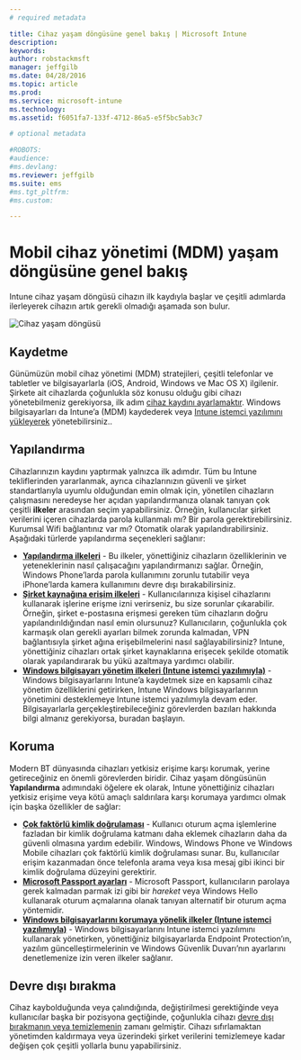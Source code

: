 ```yaml
---
# required metadata

title: Cihaz yaşam döngüsüne genel bakış | Microsoft Intune
description:
keywords:
author: robstackmsft
manager: jeffgilb
ms.date: 04/28/2016
ms.topic: article
ms.prod:
ms.service: microsoft-intune
ms.technology:
ms.assetid: f6051fa7-133f-4712-86a5-e5f5bc5ab3c7

# optional metadata

#ROBOTS:
#audience:
#ms.devlang:
ms.reviewer: jeffgilb
ms.suite: ems
#ms.tgt_pltfrm:
#ms.custom:

---
```


# Mobil cihaz yönetimi (MDM) yaşam döngüsüne genel bakış

Intune cihaz yaşam döngüsü cihazın ilk kaydıyla başlar ve çeşitli adımlarda ilerleyerek cihazın artık gerekli olmadığı aşamada son bulur.

![Cihaz yaşam döngüsü](./media/devicelifecycle_nobg.png "the Intune device lifecycle")

## Kaydetme
Günümüzün mobil cihaz yönetimi (MDM) stratejileri, çeşitli telefonlar ve tabletler ve bilgisayarlarla (iOS, Android, Windows ve Mac OS X) ilgilenir. Şirkete ait cihazlarda çoğunlukla söz konusu olduğu gibi cihazı yönetebilmeniz gerekiyorsa, ilk adım [cihaz kaydını ayarlamaktır](enroll-devices-in-microsoft-intune.md). Windows bilgisayarları da Intune’a (MDM) kaydederek veya [Intune istemci yazılımını yükleyerek](manage-windows-pcs-with-microsoft-intune.md) yönetebilirsiniz..

## Yapılandırma
Cihazlarınızın kaydını yaptırmak yalnızca ilk adımdır. Tüm bu Intune tekliflerinden yararlanmak, ayrıca cihazlarınızın güvenli ve şirket standartlarıyla uyumlu olduğundan emin olmak için, yönetilen cihazların çalışmasını neredeyse her açıdan yapılandırmanıza olanak tanıyan çok çeşitli **ilkeler** arasından seçim yapabilirsiniz. Örneğin, kullanıcılar şirket verilerini içeren cihazlarda parola kullanmalı mı? Bir parola gerektirebilirsiniz. Kurumsal Wifi bağlantınız var mı? Otomatik olarak yapılandırabilirsiniz. Aşağıdaki türlerde yapılandırma seçenekleri sağlanır:

- [**Yapılandırma ilkeleri**](manage-settings-and-features-on-your-devices-with-microsoft-intune-policies.md) - Bu ilkeler, yönettiğiniz cihazların özelliklerinin ve yeteneklerinin nasıl çalışacağını yapılandırmanızı sağlar. Örneğin, Windows Phone’larda parola kullanımını zorunlu tutabilir veya iPhone’larda kamera kullanımını devre dışı bırakabilirsiniz.
- [**Şirket kaynağına erişim ilkeleri**](enable-access-to-company-resources-with-microsoft-intune.md) - Kullanıcılarınıza kişisel cihazlarını kullanarak işlerine erişme izni verirseniz, bu size sorunlar çıkarabilir. Örneğin, şirket e-postasına erişmesi gereken tüm cihazların doğru yapılandırıldığından nasıl emin olursunuz? Kullanıcıların, çoğunlukla çok karmaşık olan gerekli ayarları bilmek zorunda kalmadan, VPN bağlantısıyla şirket ağına erişebilmelerini nasıl sağlayabilirsiniz? Intune, yönettiğiniz cihazları ortak şirket kaynaklarına erişecek şekilde otomatik olarak yapılandırarak bu yükü azaltmaya yardımcı olabilir.
- [**Windows bilgisayarı yönetim ilkeleri (Intune istemci yazılımıyla)**](common-windows-pc-management-tasks-with-the-microsoft-intune-computer-client.md) - Windows bilgisayarlarını Intune’a kaydetmek size en kapsamlı cihaz yönetim özelliklerini getirirken, Intune Windows bilgisayarlarının yönetimini desteklemeye Intune istemci yazılımıyla devam eder. Bilgisayarlarla gerçekleştirebileceğiniz görevlerden bazıları hakkında bilgi almanız gerekiyorsa, buradan başlayın.

## Koruma
Modern BT dünyasında cihazları yetkisiz erişime karşı korumak, yerine getireceğiniz en önemli görevlerden biridir. Cihaz yaşam döngüsünün **Yapılandırma** adımındaki öğelere ek olarak, Intune yönettiğiniz cihazları yetkisiz erişime veya kötü amaçlı saldırılara karşı korumaya yardımcı olmak için başka özellikler de sağlar:
- [**Çok faktörlü kimlik doğrulaması**](protect-windows-devices-with-multi-factor-authentication.md) - Kullanıcı oturum açma işlemlerine fazladan bir kimlik doğrulama katmanı daha eklemek cihazların daha da güvenli olmasına yardım edebilir. Windows, Windows Phone ve Windows Mobile cihazları çok faktörlü kimlik doğrulaması sunar. Bu, kullanıcılar erişim kazanmadan önce telefonla arama veya kısa mesaj gibi ikinci bir kimlik doğrulama düzeyini gerektirir.
- [**Microsoft Passport ayarları**](control-microsoft-passport-settings-on-devices-with-microsoft-intune.md) - Microsoft Passport, kullanıcıların parolaya gerek kalmadan parmak izi gibi bir *hareket* veya Windows Hello kullanarak oturum açmalarına olanak tanıyan alternatif bir oturum açma yöntemidir.
- [**Windows bilgisayarlarını korumaya yönelik ilkeler (Intune istemci yazılımıyla)**](policies-to-protect-windows-pcs-in-microsoft-intune.md) - Windows bilgisayarlarını Intune istemci yazılımını kullanarak yönetirken, yönettiğiniz bilgisayarlarda Endpoint Protection’ın, yazılım güncelleştirmelerinin ve Windows Güvenlik Duvarı’nın ayarlarını denetlemenize izin veren ilkeler sağlanır.

## Devre dışı bırakma
Cihaz kaybolduğunda veya çalındığında, değiştirilmesi gerektiğinde veya kullanıcılar başka bir pozisyona geçtiğinde, çoğunlukla cihazı [devre dışı bırakmanın veya temizlemenin](use-remote-wipe-to-help-protect-data-using-microsoft-intune.md) zamanı gelmiştir. Cihazı sıfırlamaktan yönetimden kaldırmaya veya üzerindeki şirket verilerini temizlemeye kadar değişen çok çeşitli yollarla bunu yapabilirsiniz.


<!--HONumber=May16_HO1-->


